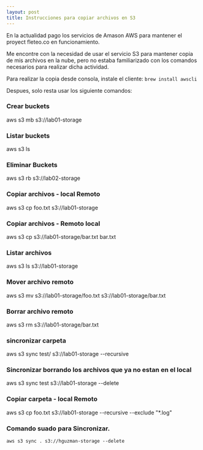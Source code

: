 ```yaml
---
layout: post
title: Instrucciones para copiar archivos en S3
---
```


En la actualidad pago los servicios de Amason AWS para mantener el proyect fleteo.co en funcionamiento.

Me encontre con la necesidad de usar el servicio S3 para mantener copia de mis archivos en la nube, pero no estaba familiarizado con los comandos necesarios para realizar dicha actividad.

Para realizar la copia desde consola, instale el cliente:
`brew install awscli`

Despues, solo resta usar los siguiente comandos:

### Crear buckets
aws s3 mb s3://lab01-storage
### Listar buckets
aws s3 ls
### Eliminar Buckets
aws s3 rb s3://lab02-storage
### Copiar archivos - local Remoto
aws s3 cp foo.txt  s3://lab01-storage
### Copiar archivos - Remoto local
aws s3 cp s3://lab01-storage/bar.txt bar.txt
### Listar archivos
aws s3 ls s3://lab01-storage
### Mover archivo remoto
aws s3 mv s3://lab01-storage/foo.txt s3://lab01-storage/bar.txt
### Borrar archivo remoto
aws s3 rm s3://lab01-storage/bar.txt
### sincronizar carpeta
aws s3 sync test/ s3://lab01-storage --recursive
### Sincronizar borrando los archivos que ya no estan en el local
aws s3 sync test s3://lab01-storage --delete
### Copiar carpeta - local Remoto
aws s3 cp foo.txt  s3://lab01-storage --recursive --exclude "*.log"

### Comando suado para Sincronizar.
`aws s3 sync . s3://hguzman-storage --delete`

